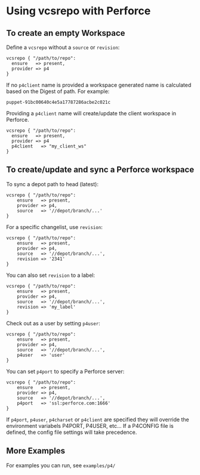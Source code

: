 Using vcsrepo with Perforce
===========================

To create an empty Workspace
----------------------------

Define a `vcsrepo` without a `source` or `revision`:

    vcsrepo { "/path/to/repo":
      ensure   => present,
      provider => p4
    }

If no `p4client` name is provided a workspace generated name is calculated based on the 
Digest of path.  For example:

    puppet-91bc00640c4e5a17787286acbe2c021c

Providing a `p4client` name will create/update the client workspace in Perforce.
 
    vcsrepo { "/path/to/repo":
      ensure   => present,
      provider => p4
      p4client   => "my_client_ws"
    }

To create/update and sync a Perforce workspace
----------------------------------------------

To sync a depot path to head (latest):

    vcsrepo { "/path/to/repo":
        ensure   => present,
        provider => p4,
        source   => '//depot/branch/...'
    }

For a specific changelist, use `revision`:

    vcsrepo { "/path/to/repo":
        ensure   => present,
        provider => p4,
        source   => '//depot/branch/...',
        revision => '2341'
    }

You can also set `revision` to a label:

    vcsrepo { "/path/to/repo":
        ensure   => present,
        provider => p4,
        source   => '//depot/branch/...',
        revision => 'my_label'
    }

Check out as a user by setting `p4user`:

    vcsrepo { "/path/to/repo":
        ensure   => present,
        provider => p4,
        source   => '//depot/branch/...',
        p4user   => 'user'
    }

You can set `p4port` to specify a Perforce server:

    vcsrepo { "/path/to/repo":
        ensure   => present,
        provider => p4,
        source   => '//depot/branch/...',
        p4port   => 'ssl:perforce.com:1666'
    }

If `p4port`, `p4user`, `p4charset` or `p4client` are specified they will override the
environment variabels P4PORT, P4USER, etc... If a P4CONFIG file is defined, the config
file settings will take precedence.


More Examples
-------------

For examples you can run, see `examples/p4/`
